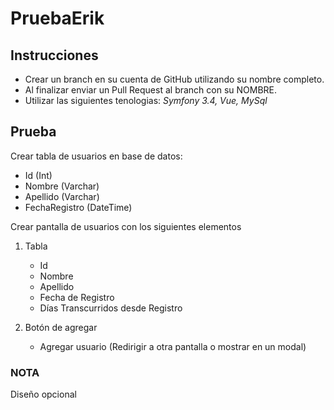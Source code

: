 # PruebaErik

## Instrucciones

* Crear un branch en su cuenta de GitHub utilizando su nombre completo.
* Al finalizar enviar un Pull Request al branch con su NOMBRE.
* Utilizar las siguientes tenologias: _Symfony 3.4, Vue, MySql_ 

## Prueba

Crear tabla de usuarios en base de datos:
* Id (Int)
* Nombre (Varchar)
* Apellido (Varchar)
* FechaRegistro (DateTime)

Crear pantalla de usuarios con los siguientes elementos
1. Tabla 
   * Id
   * Nombre 
   * Apellido
   * Fecha de Registro
   * Días Transcurridos desde Registro
   
2. Botón de agregar 
   * Agregar usuario (Redirigir a otra pantalla o mostrar en un modal)
   
   
### NOTA 
Diseño opcional
